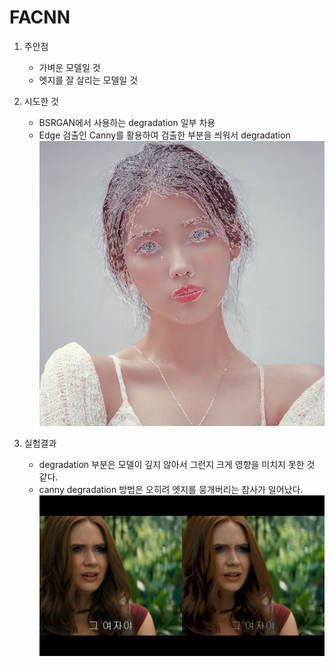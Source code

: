 # FACNN

1. 주안점
    - 가벼운 모델일 것
    - 엣지를 잘 살리는 모델일 것

2. 시도한 것
    - BSRGAN에서 사용하는 degradation 일부 차용
    - Edge 검출인 Canny를 활용하여 검출한 부분을 씌워서 degradation
    ![](canny.png)

3. 실험결과
    - degradation 부분은 모델이 깊지 않아서 그런지 크게 영향을 미치지 못한 것 같다.
    - canny degradation 방법은 오히려 엣지를 뭉개버리는 참사가 일어났다.
    ![](snapshot.jpg)